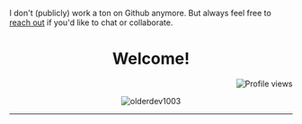 I don't (publicly) work a ton on Github anymore. But always feel free to [reach out](https://pdwaggoner.github.io/) if you'd like to chat or collaborate.

<!--- ![My Work on GH](https://github-readme-stats.vercel.app/api/?username=pdwaggoner&show_icons=true&title_color=fff&icon_color=79ff97&text_color=9f9f9f&bg_color=151515)  --->

<h1 align="center">Welcome!</h1>
 <img src="https://gpvc.arturio.dev/pdwaggoner" alt="Profile views" align='right'/> 
 <a href="https://github.com/pdwaggoner/pdwaggoner/"> </a>
<br/>

<p align="center">
  <img src="https://readme-typing-svg.herokuapp.com?color=1AF761&lines=Next.js+%7C%7C+Nuxt.js+%7C%7C+Nest.js;React+%7C%7C+Vue+%7C%7C+Python+%7C%7C+Django+Enthusiastic;Learning+New+Things+Everyday;Never+Stop+Learning!&center=true&width=800&height=45" alt="olderdev1003">
</p>
<hr/>
